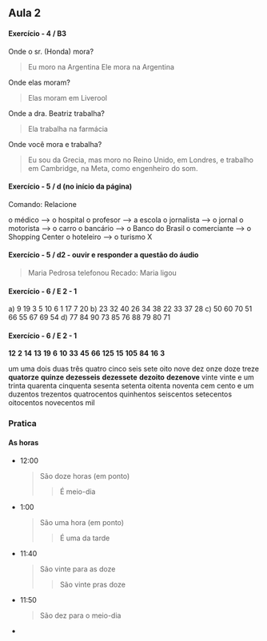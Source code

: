 

## Aula 2

#### Exercício - 4 / B3

Onde o sr. (Honda) mora?
>Eu moro na Argentina
>Ele mora na Argentina

Onde elas moram?
> Elas moram em Liverool

Onde a dra. Beatriz trabalha?
> Ela trabalha na farmácia

Onde você mora e trabalha?
> Eu sou da Grecia, mas moro no Reino Unido, em Londres, e trabalho em Cambridge, na Meta, como engenheiro do som.

#### Exercício - 5 / d (no início da página)

Comando: Relacione

o médico --> o hospital
o profesor --> a escola
o jornalista --> o jornal
o motorista --> o carro
o bancário --> o Banco do Brasil
o comerciante --> o Shopping Center
o hoteleiro --> o turismo X


#### Exercício - 5 / d2 - ouvir e responder a questão do áudio

> Maria Pedrosa
> telefonou
> Recado: Maria ligou


#### Exercício - 6 / E 2 - 1

a) 9 19 3 5 10 6 1 17 7 20
b) 23 32 40 26 34 38 22 33 37 28 
c) 50 60 70 51 66 55 67 69 54 
d) 77 84 90 73 85 76 88 79 80 71



#### Exercício - 6 / E 2 - 1

**12** **2** **14** **13** **19** **6** **10** **33** **45** **66** **125** **15** **105** **84** **16** **3**

um uma
dois duas
três
quatro
cinco 
seis
sete
oito
nove
dez
onze
doze
treze
**quatorze**
**quinze**
**dezesseis**
**dezessete** 
**dezoito**
**dezenove**
vinte
vinte e um
trinta
quarenta
cinquenta
sesenta
setenta
oitenta
noventa
cem 
cento e um
duzentos
trezentos
quatrocentos
quinhentos
seiscentos
setecentos
oitocentos
novecentos
mil


### Pratica

#### As horas

- 12:00
  > São doze horas (em ponto)
  > > É meio-dia

- 1:00
  > São uma hora (em ponto)
  > > É uma da tarde

- 11:40
  > São vinte para as doze 
  > > São vinte pras doze
  
- 11:50
  > São dez para o meio-dia
  
- 
